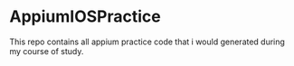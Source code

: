 # AppiumIOSPractice
This repo contains all appium practice code that i would generated during my course of study.
